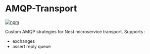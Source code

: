 # AMQP-Transport

[![npm][npm-image]][npm-url] 

[npm-image]: https://img.shields.io/npm/v/@s1seven/microservices-amqp-transport.svg?style=flat
[npm-url]: https://npmjs.org/package/@s1seven/microservices-amqp-transport

Custom AMQP strategies for Nest microservice transport.
Supports :
- exchanges
- assert reply queue

